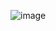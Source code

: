 ![image](https://github.com/Safdar-Ali-India/Safdar-s-Weather-app/assets/72161528/fd49a86f-a09f-49fe-9d5e-730422818105)
